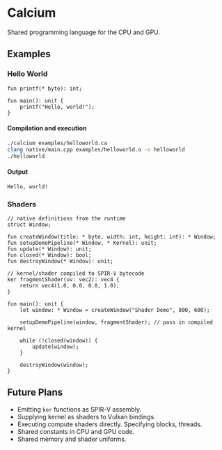 # Calcium

Shared programming language for the CPU and GPU.

## Examples

### Hello World
```
fun printf(* byte): int;

fun main(): unit {
    printf("Hello, world!");
}
```

#### Compilation and execution
```bash
./calcium examples/helloworld.ca 
clang native/main.cpp examples/helloworld.o -o helloworld
./helloworld
```

#### Output
```
Hello, world!
```

### Shaders

```
// native definitions from the runtime
struct Window;

fun createWindow(title: * byte, width: int, height: int): * Window;
fun setupDemoPipeline(* Window, * Kernel): unit;
fun update(* Window): unit;
fun closed(* Window): bool;
fun destroyWindow(* Window): unit;

// kernel/shader compiled to SPIR-V bytecode
ker fragmentShader(uv: vec2): vec4 {
    return vec4(1.0, 0.0, 0.0, 1.0);
}

fun main(): unit {
    let window: * Window = createWindow("Shader Demo", 800, 600);

    setupDemoPipeline(window, fragmentShader); // pass in compiled kernel

    while (!closed(window)) {
        update(window);
    }

    destroyWindow(window);
}
```


## Future Plans

* Emitting `ker` functions as SPIR-V assembly.
* Supplying kernel as shaders to Vulkan bindings.
* Executing compute shaders directly. Specifying blocks, threads.
* Shared constants in CPU and GPU code.
* Shared memory and shader uniforms. 
